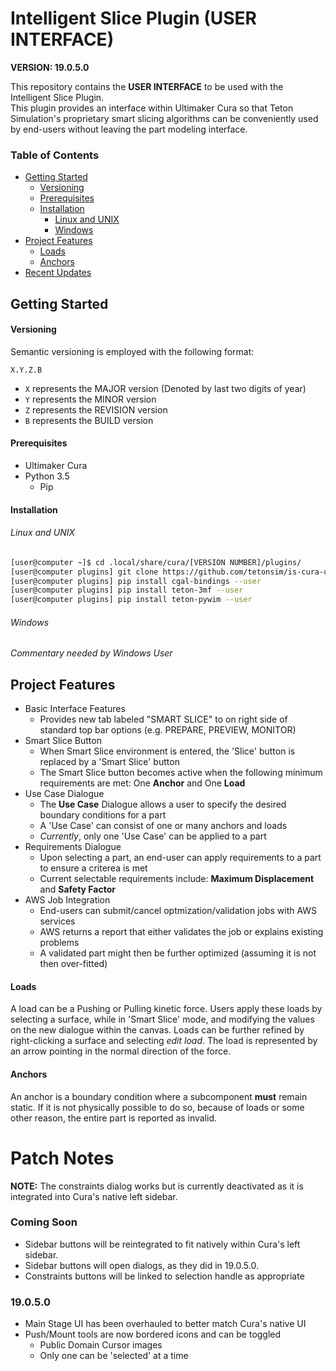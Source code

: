 # Intelligent Slice Plugin (USER INTERFACE)

**VERSION: 19.0.5.0**

This repository contains the **USER INTERFACE** to be used with the Intelligent Slice Plugin.  
This plugin provides an interface within Ultimaker Cura so that Teton Simulation's proprietary
smart slicing algorithms can be conveniently used by end-users without leaving the part modeling interface.



### Table of Contents
*  [Getting Started](#getting-started)
    * [Versioning](#versioning)
    * [Prerequisites](#prerequisites)
    * [Installation](#installation)
        * [Linux and UNIX](#linux-and-unix)
        * [Windows](#windows)
*   [Project Features](#project-features)
    * [Loads](#loads)
    * [Anchors](#anchors)
*   [Recent Updates](#patch-notes)


## Getting Started 

#### Versioning

Semantic versioning is employed with the following format:

`X.Y.Z.B`

*  `X` represents the MAJOR version (Denoted by last two digits of year)
*  `Y` represents the MINOR version
*  `Z` represents the REVISION version
*  `B` represents the BUILD version

#### Prerequisites

*  Ultimaker Cura
*  Python 3.5
    *  Pip

#### Installation

###### Linux and UNIX

```bash
[user@computer ~]$ cd .local/share/cura/[VERSION NUMBER]/plugins/
[user@computer plugins] git clone https://github.com/tetonsim/is-cura-ui.git
[user@computer plugins] pip install cgal-bindings --user
[user@computer plugins] pip install teton-3mf --user
[user@computer plugins] pip install teton-pywim --user
```

###### Windows

*Commentary needed by Windows User*


##  Project Features

*  Basic Interface Features
    *  Provides new tab labeled "SMART SLICE" to on right side of standard top bar options (e.g. PREPARE, PREVIEW, MONITOR)
*  Smart Slice Button
    *  When Smart Slice environment is entered, the 'Slice' button is replaced by a 'Smart Slice' button
    *  The Smart Slice button becomes active when the following minimum requirements are met: One **Anchor** and One **Load**
*  Use Case Dialogue
    *  The **Use Case** Dialogue allows a user to specify the desired boundary conditions for a part
    *  A 'Use Case' can consist of one or many anchors and loads
    *  *Currently*, only one 'Use Case' can be applied to a part
*  Requirements Dialogue
    *  Upon selecting a part, an end-user can apply requirements to a part to ensure a criterea is met
    *  Current selectable requirements include: **Maximum Displacement** and **Safety Factor**
*  AWS Job Integration
    *  End-users can submit/cancel optmization/validation jobs with AWS services
    *  AWS returns a report that either validates the job or explains existing problems
    *  A validated part might then be further optimized (assuming it is not then over-fitted)

####  Loads

A load can be a Pushing or Pulling kinetic force.  Users apply these loads by selecting a surface, while in 'Smart Slice' mode,  and modifying the values on the new dialogue within the canvas.  Loads can be further refined by right-clicking a surface and selecting *edit load*.  The load is represented by an arrow pointing in the normal direction of the force.  


####  Anchors

An anchor is a boundary condition where a subcomponent **must** remain static.  If it is not physically possible to do so, because of loads or some other reason, the entire part is reported as invalid.



#  Patch Notes

**NOTE:**  The constraints dialog works but is currently deactivated as it is integrated into Cura's native left sidebar.

###  Coming Soon

*  Sidebar buttons will be reintegrated to fit natively within Cura's left sidebar.
*  Sidebar buttons will open dialogs, as they did in 19.0.5.0.
*  Constraints buttons will be linked to selection handle as appropriate

### 19.0.5.0

*  Main Stage UI has been overhauled to better match Cura's native UI
*  Push/Mount tools are now bordered icons and can be toggled
    *  Public Domain Cursor images
    *  Only one can be 'selected' at a time

